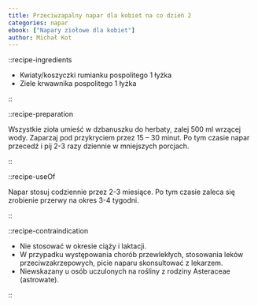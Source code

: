 ```yaml
---
title: Przeciwzapalny napar dla kobiet na co dzień 2
categories: napar
ebook: ["Napary ziołowe dla kobiet"]
author: Michał Kot
---
```


::recipe-ingredients

- Kwiaty/koszyczki rumianku pospolitego 1 łyżka
- Ziele krwawnika pospolitego 1 łyżka

::

::recipe-preparation

Wszystkie zioła umieść w dzbanuszku do herbaty, zalej 500 ml wrzącej wody. Zaparzaj pod przykryciem przez 15 – 30 minut. Po tym czasie napar przecedź i pij 2-3 razy dziennie w mniejszych porcjach.

::

::recipe-useOf

Napar stosuj codziennie przez 2-3 miesiące. Po tym czasie zaleca się zrobienie przerwy na okres 3-4 tygodni.

::

::recipe-contraindication

- Nie stosować w okresie ciąży i laktacji.
- W przypadku występowania chorób przewlekłych, stosowania leków przeciwzakrzepowych, picie naparu skonsultować z lekarzem.
- Niewskazany u osób uczulonych na rośliny z rodziny Asteraceae (astrowate).

::